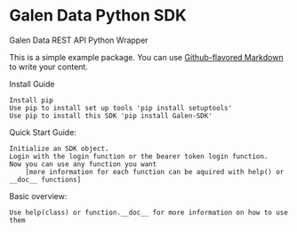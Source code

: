 # Galen Data Python SDK
Galen Data REST API Python Wrapper

This is a simple example package. You can use
[Github-flavored Markdown](https://guides.github.com/features/mastering-markdown/)
to write your content.

Install Guide

    Install pip
    Use pip to install set up tools 'pip install setuptools'
    Use pip to install this SDK 'pip install Galen-SDK'

Quick Start Guide: 

    Initialize an SDK object. 
    Login with the login function or the bearer token login function.
    Now you can use any function you want
        [more information for each function can be aquired with help() or __doc__ functions]
    

Basic overview: 
    
    Use help(class) or function.__doc__ for more information on how to use them 
